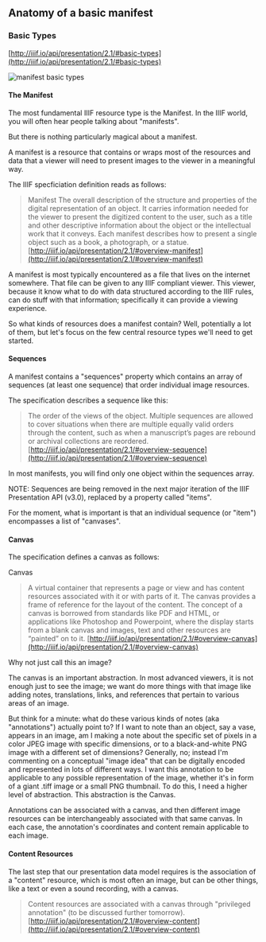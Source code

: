 ## Anatomy of a basic manifest

### Basic Types

[http://iiif.io/api/presentation/2.1/#basic-types](http://iiif.io/api/presentation/2.1/#basic-types)

![manifest basic types](http://iiif.io/api/presentation/2.1/img/objects.png)

#### The Manifest

The most fundamental IIIF resource type is the Manifest. In the IIIF world, you will often hear people talking about "manifests".

But there is nothing particularly magical about a manifest.

A manifest is a resource that contains or wraps most of the resources and data that a viewer will need to present images to the viewer in a meaningful way.

The IIIF specficiation definition reads as follows:

> Manifest
The overall description of the structure and properties of the digital representation of an object. It carries information needed for the viewer to present the digitized content to the user, such as a title and other descriptive information about the object or the intellectual work that it conveys. Each manifest describes how to present a single object such as a book, a photograph, or a statue. [http://iiif.io/api/presentation/2.1/#overview-manifest](http://iiif.io/api/presentation/2.1/#overview-manifest)

A manifest is most typically encountered as a file that lives on the internet somewhere.
That file can be given to any IIIF compliant viewer. This viewer, because it know what to do with data structured according to the IIIF rules, can do stuff with that information; specifically it can provide a viewing experience.

So what kinds of resources does a manifest contain? Well, potentially a lot of them, but let's focus on the few central resource types we'll need to get started.

#### Sequences

A manifest contains a "sequences" property which contains an array of sequences (at least one sequence) that order individual image resources.

The specification describes a sequence like this:

>The order of the views of the object. Multiple sequences are allowed to cover situations when there are multiple equally valid orders through the content, such as when a manuscript’s pages are rebound or archival collections are reordered. [http://iiif.io/api/presentation/2.1/#overview-sequence](http://iiif.io/api/presentation/2.1/#overview-sequence)

In most manifests, you will find only one object within the sequences array.

NOTE: Sequences are being removed in the next major iteration of the IIIF Presentation API (v3.0), replaced by a property called "items".

For the moment, what is important is that an individual sequence (or "item") encompasses a list of "canvases".

#### Canvas

The specification defines a canvas as follows:

Canvas

>A virtual container that represents a page or view and has content resources associated with it or with parts of it. The canvas provides a frame of reference for the layout of the content. The concept of a canvas is borrowed from standards like PDF and HTML, or applications like Photoshop and Powerpoint, where the display starts from a blank canvas and images, text and other resources are “painted” on to it. [http://iiif.io/api/presentation/2.1/#overview-canvas](http://iiif.io/api/presentation/2.1/#overview-canvas)

Why not just call this an image?

The canvas is an important abstraction. In most advanced viewers, it is not enough just to see the image; we want do more things with that image like adding notes, translations, links, and references that pertain to various areas of an image.

But think for a minute: what do these various kinds of notes (aka "annotations") actually point to? If I want to note than an object, say a vase, appears in an image, am I making a note about the specific set of pixels in a color JPEG image with specific dimensions, or to a black-and-white PNG image with a different set of dimensions?  Generally, no; instead I'm commenting on a conceptual "image idea" that can be digitally encoded and represented in lots of different ways. I want this annotation to be applicable to any possible representation of the image, whether it's in form of a giant .tiff image or a small PNG thumbnail. To do this, I need a higher level of abstraction. This abstraction is the Canvas.

Annotations can be associated with a canvas, and then different image resources can be interchangeably associated with that same canvas. In each case, the annotation's coordinates and content remain applicable to each image.

#### Content Resources

The last step that our presentation data model requires is the association of a "content" resource, which is most often an image, but can be other things, like a text or even a sound recording, with a canvas.

>Content resources are associated with a canvas through "privileged annotation" (to be discussed further tomorrow). [http://iiif.io/api/presentation/2.1/#overview-content](http://iiif.io/api/presentation/2.1/#overview-content)

